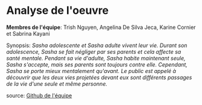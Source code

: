 # Analyse de l'oeuvre

**Membres de l'équipe**: Trish Nguyen, Angelina De Silva Jeca, Karine Cornier et Sabrina Kayani

Synopsis: *Sasha adolescente et Sasha adulte vivent leur vie. Durant son adolescence, Sasha se fait négliger par ses parents et cela affecte sa santé mentale. Pendant sa vie d'adulte, Sasha habite maintenant seule, Sasha s'accepte, mais ses parents sont toujours contre elle. Cependant, Sasha se porte mieux mentalement qu'avant. Le public est appelé à découvrir que les deux vies projetées devant eux sont différents passages de la vie d'une seule et même personne.*

source: [Github de l'équipe](https://tim-montmorency.com/2022/projets/Chere-Sasha/docs/web/index.html)
